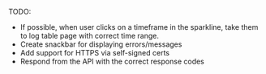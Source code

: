 TODO:
 - If possible, when user clicks on a timeframe in the sparkline, take them to log table page with correct time range.
 - Create snackbar for displaying errors/messages
 - Add support for HTTPS via self-signed certs
 - Respond from the API with the correct response codes